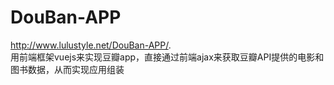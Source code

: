 # DouBan-APP</br>
http://www.lulustyle.net/DouBan-APP/. </br>
用前端框架vuejs来实现豆瓣app，直接通过前端ajax来获取豆瓣API提供的电影和图书数据，从而实现应用组装

